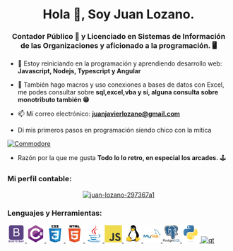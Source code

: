 
<h1 align="center">Hola 👋, Soy Juan Lozano.</h1>
<h3 align="center">Contador Público 💼 y Licenciado en Sistemas de Información de las Organizaciones y aficionado a la programación. 🖥️</h3>

-  🌱 Estoy reiniciando en la programación y aprendiendo desarrollo web: **Javascript, Nodejs, Typescript y Angular**

- 💬 También hago macros y uso conexiones a bases de datos con Excel, me podes consultar sobre **sql,excel,vba y sí, alguna consulta sobre monotributo también 😁**

- 📫 Mí correo electrónico: **juanjavierlozano@gmail.com**

- Di mis primeros pasos en programación siendo chico con la mítica

<p align="left"><a href="https://cdnlogo.com/logo/commodore_12814.html"><img src="https://cdn.cdnlogo.com/logos/c/39/commodore.svg" alt="Commodore" width="25" heigth="25"></a> 

-  Razón por la que me gusta **Todo lo lo retro, en especial los arcades.** 🕹️


<h3 align="left">Mi perfil contable:</h3>
<p align="center">
<a href="https://linkedin.com/in/juan-lozano-297367a1" target="blank"><img align="center" src="https://cdn.jsdelivr.net/npm/simple-icons@3.0.1/icons/linkedin.svg" alt="juan-lozano-297367a1" height="30" width="40" /></a>
</p>

<h3 align="left">Lenguajes y Herramientas:</h3>
<p align="left"> <a href="https://getbootstrap.com" target="_blank"> <img src="https://raw.githubusercontent.com/devicons/devicon/master/icons/bootstrap/bootstrap-plain-wordmark.svg" alt="bootstrap" width="40" height="40"/> </a> <a href="https://www.w3schools.com/cs/" target="_blank"> <img src="https://raw.githubusercontent.com/devicons/devicon/master/icons/csharp/csharp-original.svg" alt="csharp" width="40" height="40"/> </a> <a href="https://www.w3schools.com/css/" target="_blank"> <img src="https://raw.githubusercontent.com/devicons/devicon/master/icons/css3/css3-original-wordmark.svg" alt="css3" width="40" height="40"/> </a> <a href="https://www.w3.org/html/" target="_blank"> <img src="https://raw.githubusercontent.com/devicons/devicon/master/icons/html5/html5-original-wordmark.svg" alt="html5" width="40" height="40"/> </a> <a href="https://www.java.com" target="_blank"> <img src="https://raw.githubusercontent.com/devicons/devicon/master/icons/java/java-original.svg" alt="java" width="40" height="40"/> </a> <a href="https://developer.mozilla.org/en-US/docs/Web/JavaScript" target="_blank"> <img src="https://raw.githubusercontent.com/devicons/devicon/master/icons/javascript/javascript-original.svg" alt="javascript" width="40" height="40"/> </a> <a href="https://www.linux.org/" target="_blank"> <img src="https://raw.githubusercontent.com/devicons/devicon/master/icons/linux/linux-original.svg" alt="linux" width="40" height="40"/> </a> <a href="https://www.mysql.com/" target="_blank"> <img src="https://raw.githubusercontent.com/devicons/devicon/master/icons/mysql/mysql-original-wordmark.svg" alt="mysql" width="40" height="40"/> </a> <a href="https://www.postgresql.org" target="_blank"> <img src="https://raw.githubusercontent.com/devicons/devicon/master/icons/postgresql/postgresql-original-wordmark.svg" alt="postgresql" width="40" height="40"/> </a> <a href="https://www.python.org" target="_blank"> <img src="https://raw.githubusercontent.com/devicons/devicon/master/icons/python/python-original.svg" alt="python" width="40" height="40"/> </a> <a href="https://www.qt.io/" target="_blank"> <img src="https://upload.wikimedia.org/wikipedia/commons/0/0b/Qt_logo_2016.svg" alt="qt" width="40" height="40"/> </a> </p>


